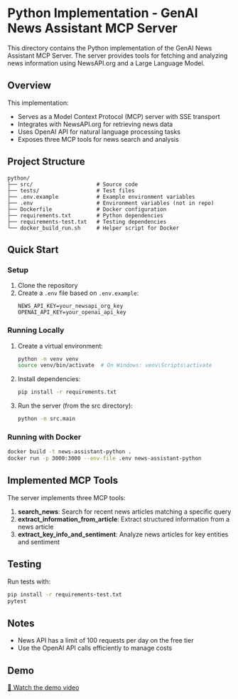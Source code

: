 # Python Implementation - GenAI News Assistant MCP Server

This directory contains the Python implementation of the GenAI News Assistant MCP Server. The server provides tools for fetching and analyzing news information using NewsAPI.org and a Large Language Model.

## Overview

This implementation:
- Serves as a Model Context Protocol (MCP) server with SSE transport
- Integrates with NewsAPI.org for retrieving news data
- Uses OpenAI API for natural language processing tasks
- Exposes three MCP tools for news search and analysis

## Project Structure

```
python/
├── src/                    # Source code
├── tests/                  # Test files
├── .env.example            # Example environment variables
├── .env                    # Environment variables (not in repo)
├── Dockerfile              # Docker configuration
├── requirements.txt        # Python dependencies
├── requirements-test.txt   # Testing dependencies
└── docker_build_run.sh     # Helper script for Docker
```

## Quick Start

### Setup

1. Clone the repository
2. Create a `.env` file based on `.env.example`:
   ```
   NEWS_API_KEY=your_newsapi_org_key
   OPENAI_API_KEY=your_openai_api_key
   ```

### Running Locally

1. Create a virtual environment:
   ```bash
   python -m venv venv
   source venv/bin/activate  # On Windows: venv\Scripts\activate
   ```

2. Install dependencies:
   ```bash
   pip install -r requirements.txt
   ```

3. Run the server (from the src directory):
   ```bash
   python -m src.main
   ```

### Running with Docker
```bash
docker build -t news-assistant-python .
docker run -p 3000:3000 --env-file .env news-assistant-python
```

## Implemented MCP Tools

The server implements three MCP tools:

1. **search_news**: Search for recent news articles matching a specific query
2. **extract_information_from_article**: Extract structured information from a news article
3. **extract_key_info_and_sentiment**: Analyze news articles for key entities and sentiment

## Testing

Run tests with:
```bash
pip install -r requirements-test.txt
pytest
```

## Notes

- News API has a limit of 100 requests per day on the free tier
- Use the OpenAI API calls efficiently to manage costs 

## Demo

[🎥 Watch the demo video](mcp-proof.mp4)

